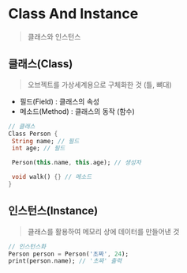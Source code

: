 # Class And Instance

> 클래스와 인스턴스


## 클래스(Class)
> 오브젝트를 가상세계용으로 구체화한 것 (틀, 뼈대)
- 필드(Field) : 클래스의 속성
- 메소드(Method) : 클래스의 동작 (함수)

 ```dart
// 클래스
Class Person {
  String name; // 필드
  int age; // 필드

  Person(this.name, this.age); // 생성자

  void walk() {} // 메소드
}
```

## 인스턴스(Instance)
> 클래스를 활용하여 메모리 상에 데이터를 만들어낸 것

```dart
// 인스턴스화
Person person = Person('초짜', 24);
print(person.name); // '초짜' 출력
```
